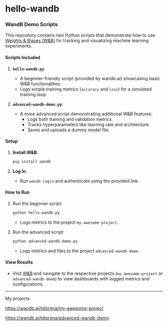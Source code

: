 # hello-wandb

### WandB Demo Scripts

This repository contains two Python scripts that demonstrate how to use [Weights & Biases (W&B)](https://wandb.ai) for tracking and visualizing machine learning experiments.

#### **Scripts Included**
1. **`hello-wandb.py`**:
   - A beginner-friendly script (provided by wandb.ai) showcasing basic W&B functionalities.
   - Logs simple training metrics (`accuracy` and `loss`) for a simulated training loop.

2. **`advanced-wandb-demo.py`**:
   - A more advanced script demonstrating additional W&B features:
     - Logs both training and validation metrics.
     - Tracks hyperparameters like learning rate and architecture.
     - Saves and uploads a dummy model file.

#### **Setup**
1. **Install W&B**:

   ```sh
   pip install wandb
   ```

2. **Log In**:
   - Run `wandb login` and authenticate using the provided link.

#### **How to Run**
1. Run the beginner script:

   ```sh
   python hello-wandb.py
   ```

   - Logs metrics to the project `my-awesome-project`.

2. Run the advanced script:

   ```sh
   python advanced-wandb-demo.py
   ```

   - Logs metrics and files to the project `advanced-wandb-demo`.

#### **View Results**
- Visit [W&B](https://wandb.ai) and navigate to the respective projects (`my-awesome-project` or `advanced-wandb-demo`) to view dashboards with logged metrics and configurations. 

---

My projects:

https://wandb.ai/tdiprima/my-awesome-project

https://wandb.ai/tdiprima/advanced-wandb-demo

<br>
